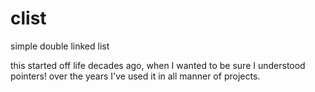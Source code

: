 # clist
simple double linked list

this started off life decades ago, when I wanted to be sure I understood
pointers! over the years I've used it in all manner of projects.

